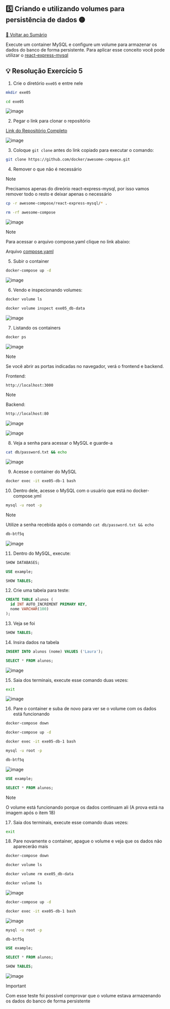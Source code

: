## 5️⃣ Criando e utilizando volumes para persistência de dados 🟡

[🔼 Voltar ao Sumário](https://github.com/andrrade/Docker-Exercises-CompassUOL?tab=readme-ov-file#sum%C3%A1rio-)

Execute um container MySQL e configure um volume para armazenar os dados do 
banco de forma persistente. Para aplicar esse conceito você pode utilizar o [react-express-mysql](https://github.com/docker/awesome-compose/tree/master/react-express-mysql)

## 💡 Resolução Exercício 5

01. Crie o diretório `exe05` e entre nele

```bash
mkdir exe05
```

```bash
cd exe05
```

![image](https://github.com/user-attachments/assets/47936a2e-9282-4c7c-8e61-075845d55ba8)

02. Pegar o link para clonar o repositório

[Link do Repositório Completo](https://github.com/docker/awesome-compose)

![image](https://github.com/user-attachments/assets/e9e1ed82-e1db-4e88-baad-a0c4c266adfc)

03. Coloque `git clone` antes do link copiado para executar o comando:

```bash
git clone https://github.com/docker/awesome-compose.git
```

04. Remover o que não é necessário

>[!NOTE]
> Precisamos apenas do direório react-express-mysql, por isso vamos remover todo o resto e deixar apenas o necessário
   
```bash
cp -r awesome-compose/react-express-mysql/* .
```

```bash
rm -rf awesome-compose
```

![image](https://github.com/user-attachments/assets/dfa573ea-7350-4236-8311-79a7a433cd7a)

> [!NOTE]
> Para acessar o arquivo compose.yaml clique no link abaixo:

Arquivo [compose.yaml](https://github.com/andrrade/Docker-Exercises-CompassUOL/blob/main/resolucao-exercicios/02-medio/exe05/compose.yaml)

05. Subir o container

```bash
docker-compose up -d
```

![image](https://github.com/user-attachments/assets/ba47abf6-2555-40c5-abbe-665b5693bd41)

06. Vendo e inspecionando volumes:

```bash
docker volume ls
```

```bash
docker volume inspect exe05_db-data
```

![image](https://github.com/user-attachments/assets/62c11384-d176-4008-88ae-fc6248b949b0)

07. Listando os containers

```bash
docker ps
```

![image](https://github.com/user-attachments/assets/295aa009-19a9-488d-a84b-631119859658)

> [!NOTE]
> Se você abrir as portas indicadas no navegador, verá o frontend e backend.
> 
> Frontend:

```bash
http://localhost:3000
```

> [!NOTE]
> Backend:

```bash
http://localhost:80
```

![image](https://github.com/user-attachments/assets/518cf915-2c98-497b-b67c-38b5b9c14a13)

![image](https://github.com/user-attachments/assets/47400cac-1835-45b7-81e0-549359478212)

08. Veja a senha para acessar o MySQL e guarde-a

```bash
cat db/password.txt && echo
```

![image](https://github.com/user-attachments/assets/855631eb-847f-4e00-a5cc-1010c2ba2435)

09. Acesse o container do MySQL

```bash
docker exec -it exe05-db-1 bash
```

10. Dentro dele, acesse o MySQL com o usuário que está no docker-compose.yml

```bash
mysql -u root -p
```

>[!NOTE]
> Utilize a senha recebida após o comando `cat db/password.txt && echo`

```bash
db-btf5q
```

![image](https://github.com/user-attachments/assets/159b7053-53bd-4ffd-b227-f9d8b1c8c8b5)

11. Dentro do MySQL, execute:

```sql
SHOW DATABASES;
```

```sql
USE example;
```

```sql
SHOW TABLES;
```

12. Crie uma tabela para teste:

```sql
CREATE TABLE alunos (
  id INT AUTO_INCREMENT PRIMARY KEY,
  nome VARCHAR(100)
);
```

13. Veja se foi

```sql
SHOW TABLES;
```

14. Insira dados na tabela

```sql
INSERT INTO alunos (nome) VALUES ('Laura');
```

```sql
SELECT * FROM alunos;
```
![image](https://github.com/user-attachments/assets/2246fbc6-7427-43c6-83f5-bceff2975b5e)

15. Saia dos terminais, execute esse comando duas vezes:

```bash
exit
```

![image](https://github.com/user-attachments/assets/8e672555-9a84-442a-a985-603fe73a3a89)

16. Pare o container e suba de novo para ver se o volume com os dados está funcionando

```bash
docker-compose down
```

```bash
docker-compose up -d
```

```bash
docker exec -it exe05-db-1 bash
```

```bash
mysql -u root -p
```

```bash
db-btf5q
```

![image](https://github.com/user-attachments/assets/fdae4006-688a-44a0-ae85-1fd7218b29c4)


```sql
USE example;
```

```sql
SELECT * FROM alunos;
```
> [!NOTE]
> O volume está funcionando porque os dados continuam ali (A prova está na imagem após o item 18)

17. Saia dos terminais, execute esse comando duas vezes:

```bash
exit
```

18. Pare novamente o container, apague o volume e veja que os dados não aparecerão mais

```bash
docker-compose down
```

```bash
docker volume ls
```

```bash
docker volume rm exe05_db-data
```

```bash
docker volume ls
```

![image](https://github.com/user-attachments/assets/ec5170ce-fc3b-4863-9aa9-1fe2f69a781b)

```bash
docker-compose up -d
```

```bash
docker exec -it exe05-db-1 bash
```

![image](https://github.com/user-attachments/assets/baec9de3-af97-4f32-8a3e-86d95a841bde)

```bash
mysql -u root -p
```

```bash
db-btf5q
```

```sql
USE example;
```

```sql
SELECT * FROM alunos;
```

```sql
SHOW TABLES;
```

![image](https://github.com/user-attachments/assets/fc2ed376-7302-43c2-b3cb-da903feb5a9b)

> [!IMPORTANT]
> Com esse teste foi possível comprovar que o volume estava armazenando os dados do banco de forma persistente
